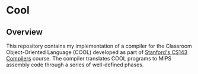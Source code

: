 # Cool

## Overview

This repository contains my implementation of a compiler for the Classroom Object-Oriented Language (COOL) developed as part of [Stanford's CS143 Compilers](http://web.stanford.edu/class/cs143/) course. The compiler translates COOL programs to MIPS assembly code through a series of well-defined phases.
